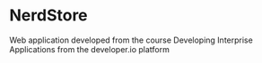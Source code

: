 # NerdStore
Web application developed from the course Developing Interprise Applications from the developer.io platform
